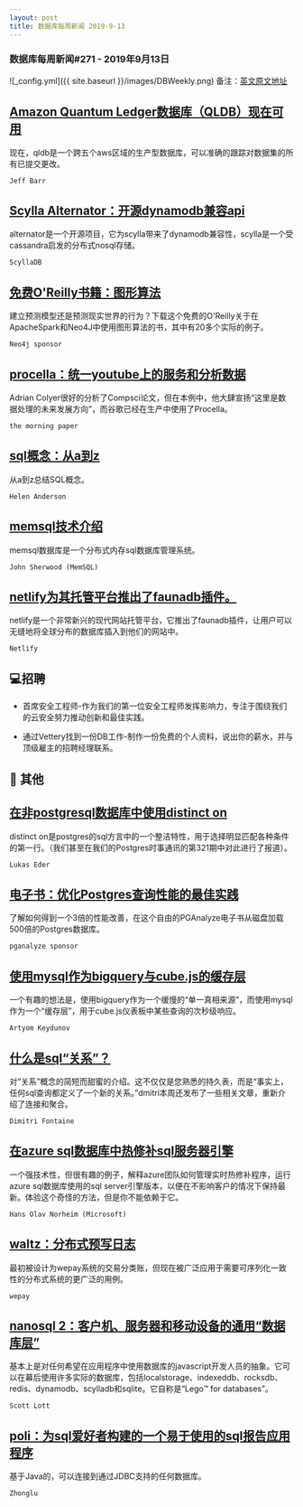 ```yaml
---
layout: post
title: 数据库每周新闻 2019-9-13
---
```

### 数据库每周新闻#271 - 2019年9月13日
![_config.yml]({{ site.baseurl }}/images/DBWeekly.png)
备注：[英文原文地址](https://dbweekly.com/issues/271)


## [Amazon Quantum Ledger数据库（QLDB）现在可用](https://dbweekly.com/link/74342/web)
现在，qldb是一个跨五个aws区域的生产型数据库，可以准确的跟踪对数据集的所有已提交更改。

`Jeff Barr`


## [Scylla Alternator：开源dynamodb兼容api](https://dbweekly.com/link/74343/web)
alternator是一个开源项目，它为scylla带来了dynamodb兼容性，scylla是一个受cassandra启发的分布式nosql存储。

`ScyllaDB`


## [免费O'Reilly书籍：图形算法](https://dbweekly.com/link/74345/web)
建立预测模型还是预测现实世界的行为？下载这个免费的O'Reilly关于在ApacheSpark和Neo4J中使用图形算法的书，其中有20多个实际的例子。

`Neo4j sponsor`


## [procella：统一youtube上的服务和分析数据](https://dbweekly.com/link/74346/web)
Adrian Colyer很好的分析了Compsci论文，但在本例中，他大肆宣扬“这里是数据处理的未来发展方向”，而谷歌已经在生产中使用了Procella。

`the morning paper`


## [sql概念：从a到z](https://dbweekly.com/link/74347/web)
从a到z总结SQL概念。

`Helen Anderson`


## [memsql技术介绍](https://dbweekly.com/link/74348/web)
memsql数据库是一个分布式内存sql数据库管理系统。

`John Sherwood (MemSQL)`


## [netlify为其托管平台推出了faunadb插件。](https://dbweekly.com/link/74349/web)
netlify是一个非常新兴的现代网站托管平台，它推出了faunadb插件，让用户可以无缝地将全球分布的数据库插入到他们的网站中。

`Netlify`
## 💻招聘


- 首席安全工程师-作为我们的第一位安全工程师发挥影响力，专注于围绕我们的云安全努力推动创新和最佳实践。


- 通过Vettery找到一份DB工作-制作一份免费的个人资料，说出你的薪水，并与顶级雇主的招聘经理联系。

## 📒 其他


## [在非postgresql数据库中使用distinct on](https://dbweekly.com/link/74352/web)
distinct on是postgres的sql方言中的一个整洁特性，用于选择明显匹配各种条件的第一行。（我们甚至在我们的Postgres时事通讯的第321期中对此进行了报道）。

`Lukas Eder`




## [电子书：优化Postgres查询性能的最佳实践](https://dbweekly.com/link/74354/web)
了解如何得到一个3倍的性能改善，在这个自由的PGAnalyze电子书从磁盘加载500倍的Postgres数据库。

`pganalyze sponsor`




## [使用mysql作为bigquery与cube.js的缓存层](https://dbweekly.com/link/74355/web)
一个有趣的想法是，使用bigquery作为一个缓慢的“单一真相来源”，而使用mysql作为一个“缓存层”，用于cube.js仪表板中某些查询的次秒级响应。

`Artyom Keydunov`




## [什么是sql“关系”？](https://dbweekly.com/link/74356/web)
对“关系”概念的简短而甜蜜的介绍。这不仅仅是您熟悉的持久表，而是“事实上，任何sql查询都定义了一个新的关系。”dmitri本周还发布了一些相关文章，重新介绍了连接和聚合。

`Dimitri Fontaine`




## [在azure sql数据库中热修补sql服务器引擎](https://dbweekly.com/link/74358/web)
一个强技术性，但很有趣的例子，解释azure团队如何管理实时热修补程序，运行azure sql数据库使用的sql server引擎版本，以便在不影响客户的情况下保持最新。体验这个奇怪的方法，但是你不能依赖于它。

`Hans Olav Norheim (Microsoft)`




## [waltz：分布式预写日志](https://dbweekly.com/link/74359/web)
最初被设计为wepay系统的交易分类账，但现在被广泛应用于需要可序列化一致性的分布式系统的更广泛的用例。

`wepay`




## [nanosql 2：客户机、服务器和移动设备的通用“数据库层”](https://dbweekly.com/link/74360/web)
基本上是对任何希望在应用程序中使用数据库的javascript开发人员的抽象。它可以在幕后使用许多实际的数据库，包括localstorage、indexeddb、rocksdb、redis、dynamodb、scylladb和sqlite。它自称是“Lego™ for databases”。

`Scott Lott`




## [poli：为sql爱好者构建的一个易于使用的sql报告应用程序](https://dbweekly.com/link/74361/web)
基于Java的，可以连接到通过JDBC支持的任何数据库。

`Zhonglu`


